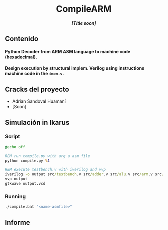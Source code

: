 <h1 align="center">CompileARM</h1>

<h4 align="center"><em>[Title soon]</em></h4>

## Contenido

#### Python Decoder from ARM ASM language to machine code (hexadecimal).
#### Design execution by structural implem. Verilog using instructions machine code in the `imem.v`.

## Cracks del proyecto
- Adrian Sandoval Huamaní
- [Soon]

## Simulación in Ikarus

### Script
```bat
@echo off

REM run compile.py with arg a asm file
python compile.py %1

REM execute testbench.v with iverilog and vvp
iverilog -o output src/testbench.v src/adder.v src/alu.v src/arm.v src/condcheck.v src/condlogic.v src/controller.v src/datapath.v src/decode.v src/dmem.v src/extend.v src/flopenr.v src/flopr.v src/imem.v src/mux2.v src/regfile.v src/top.v
vvp output
gtkwave output.vcd
```
### Running

```bat
./compile.bat "<name-asmfile>"
```

## Informe


